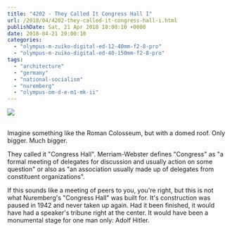 ```yaml
---
title: "4202 - They Called It Congress Hall I"
url: /2018/04/4202-they-called-it-congress-hall-i.html
publishDate: Sat, 21 Apr 2018 18:00:10 +0000
date: 2018-04-21 20:00:10
categories: 
  - "olympus-m-zuiko-digital-ed-12-40mm-f2-8-pro"
  - "olympus-m-zuiko-digital-ed-40-150mm-f2-8-pro"
tags: 
  - "architecture"
  - "germany"
  - "national-socialism"
  - "nuremberg"
  - "olympus-om-d-e-m1-mk-ii"
---
```

<div class="container">
<div class="center"><a target="_blank" href="https://d25zfm9zpd7gm5.cloudfront.net/1200x1200/2017/20170619_112837_lr.jpg"><img class="webfeedsFeaturedVisual" src="https://d25zfm9zpd7gm5.cloudfront.net/0600x0600/2017/20170619_112837_lr.jpg" /></a></div>
</div>
<br />

Imagine something like the Roman Colosseum, but with a domed roof. Only bigger. Much bigger.

<a target="_blank" href="https://d25zfm9zpd7gm5.cloudfront.net/1200x1200/2017/20170619_113146_lr.jpg"><img style="margin: 0pt 0px 0pt 10px; float: right;" src="https://d25zfm9zpd7gm5.cloudfront.net/0150x0150/2017/20170619_113146_lr.jpg" alt="" border="0" /></a> They called it "Congress Hall". Merriam-Webster defines "Congress" as "a formal meeting of delegates for discussion and usually action on some question" or also as "an association usually made up of delegates from constituent organizations".

<a target="_blank" href="https://d25zfm9zpd7gm5.cloudfront.net/1200x1200/2017/20170619_113100_lr.jpg"><img style="margin: 0pt 10px 0pt 0px; float: left;" src="https://d25zfm9zpd7gm5.cloudfront.net/0150x0150/2017/20170619_113100_lr.jpg" alt="" border="0" /></a> If this sounds like a meeting of peers to you, you're right, but this is not what Nuremberg's "Congress Hall" was built for. It's construction was paused in 1942 and never taken up again. Had it been finished, it would have had a speaker's tribune right at the center. It would have been a monumental stage for one man only: Adolf Hitler.
